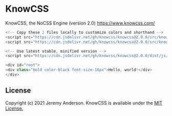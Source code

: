 # KnowCSS
KnowCSS, the NoCSS Engine (version 2.0)
https://www.knowcss.com/

```javascript
<!-- Copy these 2 files locally to customize colors and shorthand -->
<script src="https://cdn.jsdelivr.net/gh/knowcss/knowcss@2.0.0/src/knowcss-colors.js"></script>
<script src="https://cdn.jsdelivr.net/gh/knowcss/knowcss@2.0.0/src/knowcss-shorthand.js"></script>

<!-- Use latest stable, minified version -->
<script src="https://cdn.jsdelivr.net/gh/knowcss/knowcss@2.0.0/dist/js/knowcss.min.js"></script>

<div id="root">
<div class="bold color-black font-size-16px">Hello, world!</div>
</div>
```

## License
Copyright (c) 2021 Jeremy Anderson. KnowCSS is available under the [MIT License.](https://github.com/knowcss/knowcss/blob/main/LICENSE)
